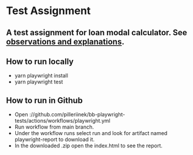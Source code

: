 # Test Assignment
A test assignment for loan modal calculator.
See [observations and explanations](https://www.notion.so/Test-exercise-Bigbank-27818d4dd8a3806e81fffb2734887eeb?source=copy_link).
---

## How to run locally
- yarn playwright install
- yarn playwright test

## How to run in Github
- Open ://github.com/pilleriinek/bb-playwright-tests/actions/workflows/playwright.yml
- Run workflow from main branch.
- Under the workflow runs select run and look for artifact named playwright-report to download it.
- In the downloaded .zip open the index.html to see the report.
